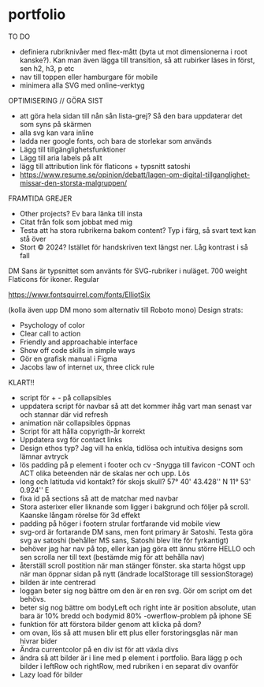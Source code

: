 # portfolio

TO DO
- definiera rubriknivåer med flex-mått (byta ut mot dimensionerna i root kanske?). Kan man även lägga till transition, så att rubirker läses in först, sen h2, h3, p etc
- nav till toppen eller hamburgare för mobile
- minimera alla SVG med online-verktyg




OPTIMISERING // GÖRA SIST
- att göra hela sidan till nån sån lista-grej? Så den bara uppdaterar det som syns på skärmen
- alla svg kan vara inline
- ladda ner google fonts, och bara de storlekar som används
- Lägg till tillgänglighetsfunktioner
- Lägg till aria labels på allt
- lägg till attribution link för flaticons + typsnitt satoshi
- https://www.resume.se/opinion/debatt/lagen-om-digital-tillganglighet-missar-den-storsta-malgruppen/


FRAMTIDA GREJER
- Other projects? Ev bara länka till insta
- Citat från folk som jobbat med mig
- Testa att ha stora rubrikerna bakom content? Typ i färg, så svart text kan stå över
- Stort © 2024? Istället för handskriven text längst ner. Låg kontrast i så fall 


DM Sans är typsnittet som använts för SVG-rubriker i nuläget. 700 weight
Flaticons för ikoner. Regular

https://www.fontsquirrel.com/fonts/ElliotSix

(kolla även upp DM mono som alternativ till Roboto mono)
Design strats:

- Psychology of color
- Clear call to action
- Friendly and approachable interface
- Show off code skills in simple ways
- Gör en grafisk manual i Figma
- Jacobs law of internet ux, three click rule


KLART!!
- script för + - på collapsibles
- uppdatera script för navbar så att det kommer ihåg vart man senast var och stannar där vid refresh
- animation när collapsibles öppnas
- Script för att hålla copyrigth-år korrekt
- Uppdatera svg för contact links
- Design ethos typ? Jag vill ha enkla, tidlösa och intuitiva designs som lämnar avtryck
- lös padding på p element i footer och cv
-Snygga till favicon
-CONT och ACT olika beteenden när de skalas ner och upp. Lös
- long och latituda vid kontakt? för skojs skull? 57° 40' 43.428'' N
11° 53' 0.924'' E
- fixa id på sections så att de matchar med navbar
- Stora asterixer eller liknande som ligger i bakgrund och följer på scroll. Kaanske långam rörelse för 3d effekt
- padding på höger i footern strular fortfarande vid mobile view
- svg-ord är fortarande DM sans, men font primary är Satoshi. Testa göra svg av satoshi (behåller MS sans, Satoshi blev lite för fyrkantigt)
- behöver jag har nav på top, eller kan jag göra ett ännu större HELLO och sen scrolla ner till text (bestämde mig för att behålla nav)
- återställ scroll postition när man stänger fönster. ska starta högst upp när man öppnar sidan på nytt (ändrade localStorage till sessionStorage)
- bilden är inte centrerad
- loggan beter sig nog bättre om den är en ren svg. Gör om script om det behövs.
- beter sig nog bättre om bodyLeft och right inte är position absolute, utan bara är 10% bredd och bodymid 80%
-owerflow-problem på iphone SE
- funktion för att förstora bilder genom att klicka på dom?
- om ovan, lös så att musen blir ett plus eller forstoringsglas när man hivrar bider
- Ändra currentcolor på en div ist för att växla divs
- ändra så att bilder är i line med p element i portfolio. Bara lägg p och bilder i leftRow och rightRow, med rubriken i en separat div ovanför
- Lazy load för bilder


